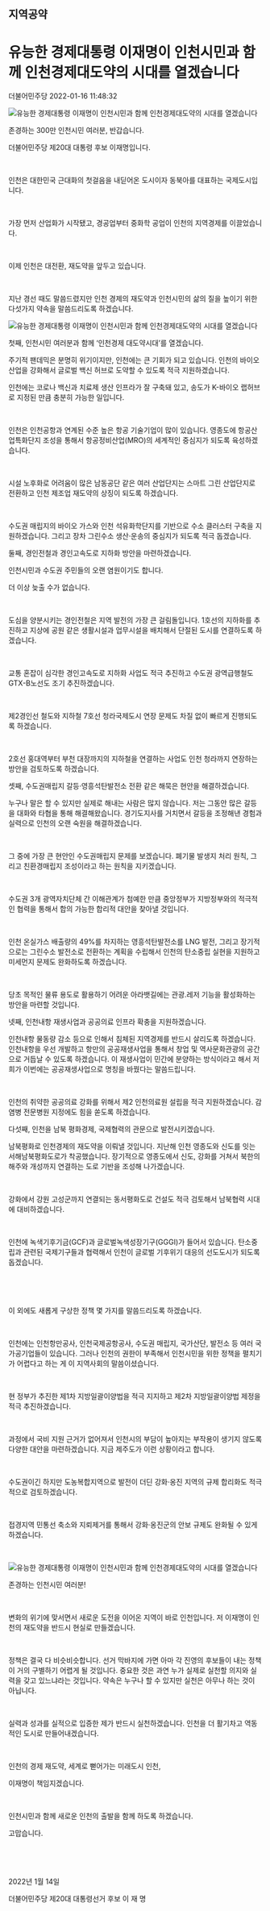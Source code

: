 ## 지역공약
# 유능한 경제대통령 이재명이 인천시민과 함께 인천경제대도약의 시대를 열겠습니다
	
더불어민주당
2022-01-16 11:48:32

![유능한 경제대통령 이재명이 인천시민과 함께 인천경제대도약의 시대를 열겠습니다](./220116233490.png)


존경하는 300만 인천시민 여러분, 반갑습니다.

더불어민주당 제20대 대통령 후보 이재명입니다.

​

인천은 대한민국 근대화의 첫걸음을 내딛어온 도시이자 동북아를 대표하는 국제도시입니다.

​

가장 먼저 산업화가 시작됐고, 경공업부터 중화학 공업이 인천의 지역경제를 이끌었습니다.

​

이제 인천은 대전환, 재도약을 앞두고 있습니다.

​

지난 경선 때도 말씀드렸지만 인천 경제의 재도약과 인천시민의 삶의 질을 높이기 위한 다섯가지 약속을 말씀드리도록 하겠습니다.



![유능한 경제대통령 이재명이 인천시민과 함께 인천경제대도약의 시대를 열겠습니다](./220116233491.png)



첫째, 인천시민 여러분과 함께 ‘인천경제 대도약시대’를 열겠습니다.



주기적 팬데믹은 분명히 위기이지만, 인천에는 큰 기회가 되고 있습니다. 인천의 바이오산업을 강화해서 글로벌 백신 허브로 도약할 수 있도록 적극 지원하겠습니다.

인천에는 코로나 백신과 치료제 생산 인프라가 잘 구축돼 있고, 송도가 K-바이오 랩허브로 지정된 만큼 충분히 가능한 일입니다.

​

인천은 인천공항과 연계된 수준 높은 항공 기술기업이 많이 있습니다. 영종도에 항공산업특화단지 조성을 통해서 항공정비산업(MRO)의 세계적인 중심지가 되도록 육성하겠습니다.

​

시설 노후화로 어려움이 많은 남동공단 같은 여러 산업단지는 스마트 그린 산업단지로 전환하고 인천 제조업 재도약의 상징이 되도록 하겠습니다.

​

수도권 매립지의 바이오 가스와 인천 석유화학단지를 기반으로 수소 클러스터 구축을 지원하겠습니다. 그리고 장차 그린수소 생산·운송의 중심지가 되도록 적극 돕겠습니다.





둘째, 경인전철과 경인고속도로 지하화 방안을 마련하겠습니다.



인천시민과 수도권 주민들의 오랜 염원이기도 합니다.

더 이상 늦출 수가 없습니다.

​

도심을 양분시키는 경인전철은 지역 발전의 가장 큰 걸림돌입니다. 1호선의 지하화를 추진하고 지상에 공원 같은 생활시설과 업무시설을 배치해서 단절된 도시를 연결하도록 하겠습니다.

​

교통 혼잡이 심각한 경인고속도로 지하화 사업도 적극 추진하고 수도권 광역급행철도 GTX-B노선도 조기 추진하겠습니다.

​

제2경인선 철도와 지하철 7호선 청라국제도시 연장 문제도 차질 없이 빠르게 진행되도록 하겠습니다.

​

2호선 홍대역부터 부천 대장까지의 지하철을 연결하는 사업도 인천 청라까지 연장하는 방안을 검토하도록 하겠습니다.





셋째, 수도권매립지 갈등·영흥석탄발전소 전환 같은 해묵은 현안을 해결하겠습니다.



누구나 말은 할 수 있지만 실제로 해내는 사람은 많지 않습니다. 저는 그동안 많은 갈등을 대화와 타협을 통해 해결해왔습니다. 경기도지사를 거치면서 갈등을 조정해낸 경험과 실력으로 인천의 오랜 숙원을 해결하겠습니다.

​

그 중에 가장 큰 현안인 수도권매립지 문제를 보겠습니다. 폐기물 발생지 처리 원칙, 그리고 친환경매립지 조성이라고 하는 원칙을 지키겠습니다.

​

수도권 3개 광역자치단체 간 이해관계가 첨예한 만큼 중앙정부가 지방정부와의 적극적인 협력을 통해서 합의 가능한 합리적 대안을 찾아낼 것입니다.

​

인천 온실가스 배출량의 49%를 차지하는 영흥석탄발전소를 LNG 발전, 그리고 장기적으로는 그린수소 발전소로 전환하는 계획을 수립해서 인천의 탄소중립 실현을 지원하고 미세먼지 문제도 완화하도록 하겠습니다.

​

당초 목적인 물류 용도로 활용하기 어려운 아라뱃길에는 관광․레저 기능을 활성화하는 방안을 마련할 것입니다.





넷째, 인천내항 재생사업과 공공의료 인프라 확충을 지원하겠습니다.



인천내항 물동량 감소 등으로 인해서 침체된 지역경제를 반드시 살리도록 하겠습니다. 인천내항을 우선 개발하고 항만의 공공재생사업을 통해서 창업 및 역사문화관광의 공간으로 거듭날 수 있도록 하겠습니다. 이 재생사업이 민간에 분양하는 방식이라고 해서 저희가 이번에는 공공재생사업으로 명칭을 바꿨다는 말씀드립니다.

​

인천의 취약한 공공의료 강화를 위해서 제2 인천의료원 설립을 적극 지원하겠습니다. 감염병 전문병원 지정에도 힘을 쏟도록 하겠습니다.





다섯째, 인천을 남북 평화경제, 국제협력의 관문으로 발전시키겠습니다.



남북평화로 인천경제의 재도약을 이뤄낼 것입니다. 지난해 인천 영종도와 신도를 잇는 서해남북평화도로가 착공했습니다. 장기적으로 영종도에서 신도, 강화를 거쳐서 북한의 해주와 개성까지 연결하는 도로 기반을 조성해 나가겠습니다.

​

강화에서 강원 고성군까지 연결되는 동서평화도로 건설도 적극 검토해서 남북협력 시대에 대비하겠습니다.

​

인천에 녹색기후기금(GCF)과 글로벌녹색성장기구(GGGI)가 들어서 있습니다. 탄소중립과 관련된 국제기구들과 협력해서 인천이 글로벌 기후위기 대응의 선도도시가 되도록 돕겠습니다.

​

​

이 외에도 새롭게 구상한 정책 몇 가지를 말씀드리도록 하겠습니다.

​

인천에는 인천항만공사, 인천국제공항공사, 수도권 매립지, 국가산단, 발전소 등 여러 국가공기업들이 있습니다. 그러나 인천의 권한이 부족해서 인천시민을 위한 정책을 펼치기가 어렵다고 하는 게 이 지역사회의 말씀이셨습니다.

​

현 정부가 추진한 제1차 지방일괄이양법을 적극 지지하고 제2차 지방일괄이양법 제정을 적극 추진하겠습니다.

​

과정에서 국비 지원 근거가 없어져서 인천시의 부담이 높아지는 부작용이 생기지 않도록 다양한 대안을 마련하겠습니다. 지금 제주도가 이런 상황이라고 합니다.

​

수도권이긴 하지만 도농복합지역으로 발전이 더딘 강화‧옹진 지역의 규제 합리화도 적극적으로 검토하겠습니다.

​

접경지역 민통선 축소와 지뢰제거를 통해서 강화‧옹진군의 안보 규제도 완화될 수 있게 하겠습니다.

​

![유능한 경제대통령 이재명이 인천시민과 함께 인천경제대도약의 시대를 열겠습니다](./220116233492.png)



존경하는 인천시민 여러분!

​

변화의 위기에 맞서면서 새로운 도전을 이어온 지역이 바로 인천입니다. 저 이재명이 인천의 재도약을 반드시 현실로 만들겠습니다.

​

정책은 결국 다 비슷비슷합니다. 선거 막바지에 가면 아마 각 진영의 후보들이 내는 정책이 거의 구별하기 어렵게 될 것입니다. 중요한 것은 과연 누가 실제로 실천할 의지와 실력을 갖고 있느냐라는 것입니다. 약속은 누구나 할 수 있지만 실천은 아무나 하는 것이 아닙니다.

​

실력과 성과를 실적으로 입증한 제가 반드시 실천하겠습니다. 인천을 더 활기차고 역동적인 도시로 만들어내겠습니다.

​

인천의 경제 재도약, 세계로 뻗어가는 미래도시 인천,

이재명이 책임지겠습니다.

​

인천시민과 함께 새로운 인천의 출발을 함께 하도록 하겠습니다.

고맙습니다.

​

​

2022년 1월 14일


더불어민주당 제20대 대통령선거 후보 이 재 명